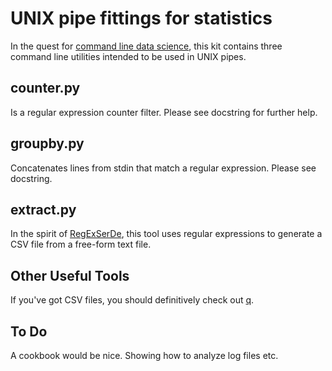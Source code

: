 # UNIX pipe fittings for statistics

In the quest for [command line data science](https://github.com/jeroenjanssens/data-science-at-the-command-line), 
this kit contains three command line utilities intended to be used in UNIX pipes.

## counter.py

Is a regular expression counter filter. Please see docstring for further help.

## groupby.py

Concatenates lines from stdin that match a regular expression. Please see docstring.

## extract.py

In the spirit of [RegExSerDe](https://github.com/apache/hive/blob/trunk/contrib/src/java/org/apache/hadoop/hive/contrib/serde2/RegexSerDe.java), this
tool uses regular expressions to generate a CSV file from a free-form text file.


## Other Useful Tools

If you've got CSV files, you should definitively check out [q](http://harelba.github.io/q/). 

## To Do

A cookbook would be nice. Showing how to analyze log files etc.

